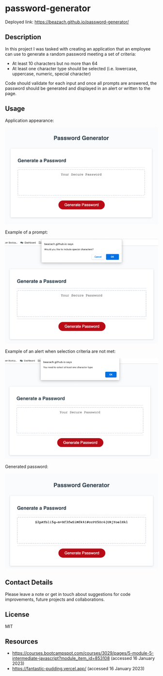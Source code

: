 # password-generator
Deployed link: https://beazach.github.io/password-generator/

## Description 
In this project I was tasked with creating an application that an employee can use to generate a random password meeting a set of criteria:  
- At least 10 characters but no more than 64
- At least one character type should be selected (i.e. lowercase, uppercase, numeric, special character)

Code should validate for each input and once all prompts are answered, the password should be generated and displayed in an alert or written to the page.

## Usage
Application appearance:

![alt text](images/screenshot_1.png)


Example of a prompt:

![alt text](images/screenshot_2.png)

Example of an alert when selection criteria are not met:

![alt text](images/screenshot_3.png)


Generated password:

![alt text](images/screenshot_4.png)

## Contact Details
Please leave a note or get in touch about suggestions for code improvements, future projects and collaborations.

## License 
MIT

## Resources 
- https://courses.bootcampspot.com/courses/3029/pages/5-module-5-intermediate-javascript?module_item_id=853108 (accessed 16 January 2023)
- https://fantastic-pudding.vercel.app/ (accessed 16 January 2023)